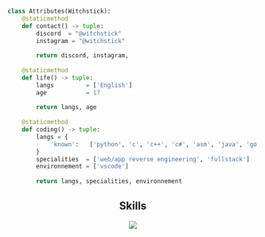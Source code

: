 <!-- Hi skid <3 -->
<!-- Hi skid <3 -->
<!-- Hi skid <3 -->
<!-- @witchstick <3 -->
<!-- stop stealing my profile <3 -->
<!-- @witchstick <3 -->
<!-- Hi skid <3 -->
<!-- Hi skid <3 -->
<!-- Hi skid <3 -->
<!-- <p align="center">
    <img alt="" src=https://img.shields.io/github/stars/witchstick?style=for-the-badge&?affiliations=OWNER%2CCOLLABORATOR />
    <img alt="" src=https://komarev.com/ghpvc/?username=witchstick&style=for-the-badge />
</p> -->

<p href="" align="center">
    <img alt="" src=https://lanyard.cnrad.dev/api/840541540203626516/>
</p>

```python
class Attributes(Witchstick):
	@staticmethod
	def contact() -> tuple:
	    discord  = "@witchstick"
	    instagram = "@witchstick"
	    
	    return discord, instagram,
	
	@staticmethod
	def life() -> tuple:
		langs         = ['English']
		age           = 17
		
		return langs, age
	
	@staticmethod
	def coding() -> tuple:
		langs = {
			'known':   ['python', 'c', 'c++', 'c#', 'asm', 'java', 'go', 'js', 'php', 'node']
		}
		specialities  = ['web/app reverse engineering', 'fullstack']
		environnement = ['vscode']
		
		return langs, specialities, environnement

```
<h2 align="center">Skills </h2>

<p align="center">
  <a href="https://skillicons.dev">
    <img src="https://skillicons.dev/icons?i=python,golang,vscode,androidstudio,c,cs,cpp,js,css,html,php,node" />
  </a>
</p>

<p href="https://discord.gg/onlp" align="center">
    <img alt="" src="https://github-readme-stats.vercel.app/api?username=witchstick&theme=tokyonight&show_icons=true">
</p>


